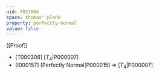 ```yaml
---
uid: T023004
space: thomas'-plank
property: perfectly-normal
value: false
---
```

[[Proof]]

* [T000306] [$T_4$|P000007]
* [I000157] [Perfectly Normal|P000015] => [$T_4$|P000007]

